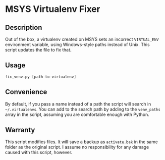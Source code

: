 # MSYS Virtualenv Fixer

## Description

Out of the box, a virtualenv created on MSYS sets an incorrect `VIRTUAL_ENV` environment variable, using Windows-style paths instead of Unix.
This script updates the file to fix that.

## Usage

`fix_venv.py [path-to-virtualenv]`

## Convenience

By default, if you pass a name instead of a path the script will search in `~/.virtualenvs`. You can add to the search path by adding to the `venv_paths` array in the script, assuming you are comfortable enough with Python.

## Warranty

This script modifies files. It will save a backup as `activate.bak` in the same folder as the original script. I assume no responsibility for any damage caused with this script, however.
